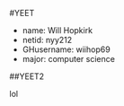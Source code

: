 #YEET

- name: Will Hopkirk
- netid: nyy212
- GHusername: wiihop69
- major: computer science

##YEET2

lol
